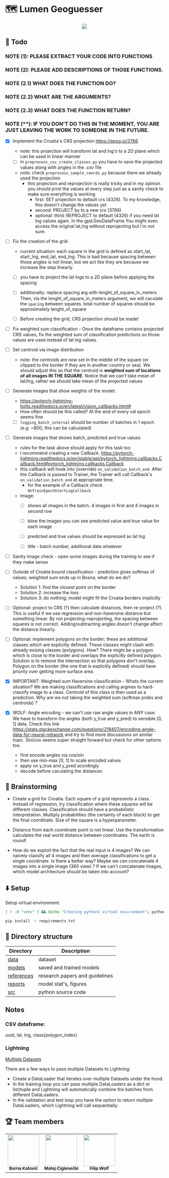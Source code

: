   # 🗺️ Lumen Geoguesser

<p align="center">
	<img src="readme-pics/geoguesser-logo.png"></img>
</p>


## 📝 Todo

### NOTE (1): PLEASE EXTRACT YOUR CODE INTO FUNCTIONS 
### NOTE (2): PLEASE ADD DESCRIPTIONS OF THOSE FUNCTIONS.
###       NOTE (2.1) WHAT DOES THE FUNCTION DO?
###       NOTE (2.2) WHAT ARE THE ARGUMENTS?
###       NOTE (2.3) WHAT DOES THE FUNCTION RETURN?
### NOTE (**): IF YOU DON'T DO THIS IN THE MOMENT, YOU ARE JUST LEAVING THE WORK TO SOMEONE IN THE FUTURE.

- [x] Implement the Croatia's CRS projection https://epsg.io/3766
  - note: this projection will transform lat and lng's to a 2D plane which can be used in linear manner
  - [ ] in `preprocess_csv_create_classes.py` you have to save the projected values along with angles in the .csv file
  - note:  check `preprocess_sample_coords.py` because there we already used the projection
    - this projection and reprojection is really tricky and in my opinion you should print the values at every step just as a sanity check to make sure everything is working
      - first: SET projection to default crs (4326). To my knowledge, this doesn't change the values yet
      - second: PROJECT by to a new crs (3766)  
      - optional: third: REPROJECT to default (4326) if you need lat lng values again. In the gpd.GeoDataFrame You might even access the original lat,lng without reprojecting but i'm not sure.
- [ ] Fix the creation of the grid
  - current situation: each square in the grid is defined as start_lat, start_lng, end_lat, end_lng. This is bad because spacing between those angles is not linear, but we act like they are because we increase the step linearly.
  - [ ] you have to project the lat lngs to a 2D plane before applying the spacing
  - [ ] additionally: replace spacing arg with lenght_of_square_in_meters. Then, via the lenght_of_square_in_meters argument, we will caculate the `spacing` between squares. total number of squares should be approximately lenght_of_square
  - [ ] Before creating the grid, CRS projection should be made!


- [ ] Fix weighted sum classification - Once the dataframe contains projected CRS values, fix the weighted sum of classification predictions so those values are used instead of lat lng values.

- [ ] Set centroid via image distribution
  - note: the centroids are now set in the middle of the square (or clipped to the border if they are in another country or sea). We should adjust this so that the centroid is **weighted sum of locations of all images IN THE SQUARE**. Notice that we can't take mean of lat/lng, rather we should take mean of the projected values
- [ ] Generate images that show weights of the model:
  - https://pytorch-lightning-bolts.readthedocs.io/en/latest/vision_callbacks.html#
  - How often should be this called? At the end of every val epoch seems fine
  - [ ] `logging_batch_interval` should be number of batches in 1 epoch (e.g. ~800, this can be calculated)

- [ ] Generate images that shows batch, predicted and true values
  - rules for the task above should apply for this task too
  - I recommend creating a new Callback. https://pytorch-lightning.readthedocs.io/en/stable/api/pytorch_lightning.callbacks.Callback.html#pytorch_lightning.callbacks.Callback
  - this callback will hook into (override) `on_validation_batch_end`. After the Callback is passed to Trainer, the Trainer will call Callback's `on_validation_batch_end` at appropriate time.
    - for the example of a Callback check `OnTrainEpochStartLogCallback`
  - Image:
    - [ ] shows all images in the batch. 4 images in first and 4 images in second row
    - [ ] blow the images you can see predicted value and true value for each image
    - [ ] predicted and true values should be expressed as lat lng
    - [ ] title - batch number, additional data whatever


- [ ] Sanity image check - open some images during the training to see if they make sense

- [ ] Outside of Croatia bound classification - prediction gives softmax of values; weighted sum ends up in Bosna, what do we do?
    - Solution 1: find the closest point on the border
    - Solution 2: increase the loss
    - Solution 3: do nothing; model might fit the Croatia borders implicitly

- [ ] Optional: project to CRS (?) then calculate distances, then re-project (?). This is useful if we use regression and non-haversine distance but something linear. By not projecting-reprojecting, the spacing between squares is not correct. Adding/subtracting angles doesn't change affect the distance linearly.

- [ ] Optional: implement polygons on the border; these are additional classes which are explicitly defined. These classes might clash with already exising classes (polygons). How? There might be a polygon which is close to the border and overlaps the explicitly defined polygon. Solution is to remove the intersection so that polygons don't overlap. Polygon on the border (the one that is explicitly defined) should have priority over getting more surface area.

- [x] IMPORTANT: Weighted sum Haversine classification - Whats the current situation? We are making classifications and calling argmax to hard-classify image to a class. Centroid of this class is then used as a prediction. Why are we not taking the weighted sum (softmax probs and centroids) ? 

- [x] WOLF: Angle encoding - we can't use raw angle values in ANY case. We have to transform the angles (both y_true and y_pred) to sensible [0, 1] data. Check this link https://stats.stackexchange.com/questions/218407/encoding-angle-data-for-neural-network and try to find more discussions on similar topic. Sin/cos seems super straight forward but check for other options too.
  - first encode angles via cos/sin
  - then use min-max [0, 1] to scale encoded values
  - apply on y_true and y_pred acordingly
  - decode before caculating the distancec

## 🧠 Brainstorming

- Create a grid for Croatia. Each square of a grid represents a class. Instead of regression, try classification where these squares will be different classes. Classification should have a probabilistic interpretation. Multiply probabilities (the certainty of each block) to get the final coordinate. Size of the square is a hyperparameter.

- Distance from each coordinate point is not linear. Use the transformation calculates the real world distance between coordinates. The earth is round!

- How do we exploit the fact that the real input is 4 images? We can naively classify all 4 images and then average classifications to get a single coordinate. Is there a better way? Maybe we can concatenate 4 images into a single image (360 view) ? If we can't concatenate images, which model architecture should be taken into account?


## ⬇️ Setup

Setup virtual environment:

```bash
[ ! -d "venv" ] && (echo "Creating python3 virtual environment"; python3 -m venv venv)

pip install -r requirements.txt
```

## 📁 Directory structure

| Directory                   | Description                    |
| --------------------------- | ------------------------------ |
| [data](./data/)             | dataset                        |
| [models](./models/)         | saved and trained models       |
| [references](./references/) | research papers and guidelines |
| [reports](./reports/)       | model stat's, figures          |
| [src](./src/)               | python source code             |


## Notes

### CSV dataframe:
uuid, lat, lng, class(polygon_index)

### Lightning
[Multiple Datasets
](https://pytorch-lightning.readthedocs.io/en/stable/guides/data.html#multiple-datasets)

There are a few ways to pass multiple Datasets to Lightning:
- Create a DataLoader that iterates over multiple Datasets under the hood.
- In the training loop you can pass multiple DataLoaders as a dict or list/tuple and Lightning will automatically combine the batches from different DataLoaders.
- In the validation and test loop you have the option to return multiple DataLoaders, which Lightning will call sequentially.

## 🏆 Team members

<table>
  <tr>
    <td align="center"><a href="https://github.com/bkatovic"><img src="https://avatars.githubusercontent.com/u/56589395?v=4" width="100px;" alt=""/><br /><sub><b>Borna Katović</b></sub></a><br /></td>
    <td align="center"><a href="https://github.com/matejciglenecki"><img src="https://avatars.githubusercontent.com/u/12819849?v=4" width="100px;" alt=""/><br /><sub><b>Matej Ciglenečki</b></sub></a><br /></td>
    <td align="center"><a href="https://github.com/filipwolf"><img src="https://avatars.githubusercontent.com/u/50752058?v=4" width="100px;" alt=""/><br /><sub><b>Filip Wolf</b></sub></a><br /></td>
</table>
